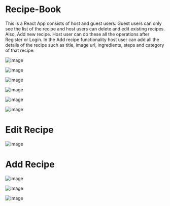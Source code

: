 # Recipe-Book

This is a React App consists of host and guest users. Guest users can only see the list of the recipe and host users can delete and edit existing recipes. Also, Add new recipe. Host user can do these all the operations after Register or Login. In the Add recipe functionality host user can add all the details of the recipe such as title, image url, 
ingredients, steps and category of that recipe.

![image](https://github.com/user-attachments/assets/616fa2d1-ae25-4683-8cb3-6c7ab54c4343)

![image](https://github.com/user-attachments/assets/6ba7aa3d-1d2e-4f8f-9d37-65c4b76411c9)

![image](https://github.com/user-attachments/assets/69ae78ca-2c67-433f-8063-85d780dfacad)

![image](https://github.com/user-attachments/assets/3fc14a0a-ebeb-493a-906d-b2fdb2bc22a8)

![image](https://github.com/user-attachments/assets/6ebd353e-111c-4c75-8c11-c0d48596499e)

![image](https://github.com/user-attachments/assets/500ca28e-1d42-4e2e-8e5e-659b79c9ad6f)

# Edit Recipe
![image](https://github.com/user-attachments/assets/bbc0392b-30e5-4516-8928-fc279072ccb2)

# Add Recipe
![image](https://github.com/user-attachments/assets/36b3494c-7151-4f35-9b27-a6df7fd0b055)

![image](https://github.com/user-attachments/assets/f601eca5-c020-4f45-9e41-27fb878b3448)

![image](https://github.com/user-attachments/assets/95c6896d-8fdd-45d5-9918-ac53d814fb76)